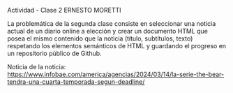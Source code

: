 Actividad - Clase 2 ERNESTO MORETTI

La problemática de la segunda clase consiste en seleccionar una noticia actual de un diario online a elección y crear un documento HTML que posea el mismo contenido que la noticia (título, subtítulos, texto) respetando los elementos semánticos de HTML y guardando el progreso en un repositorio público de Github. 

Noticia de la noticia: https://www.infobae.com/america/agencias/2024/03/14/la-serie-the-bear-tendra-una-cuarta-temporada-segun-deadline/